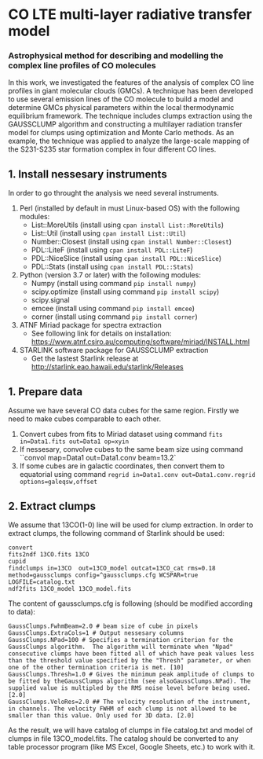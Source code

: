 # CO LTE multi-layer radiative transfer model
### Astrophysical method for describing and modelling the complex line profiles of CO molecules

In this work, we investigated the features of the analysis of complex CO line profiles in giant molecular clouds (GMCs). A technique has been developed to use several emission lines of the CO molecule to build a model and determine GMCs physical parameters within the local thermodynamic equilibrium framework. The technique includes clumps extraction using the GAUSSCLUMP algorithm and constructing a multilayer radiation transfer model for clumps using optimization and Monte Carlo methods. As an example, the technique was applied to analyze the large-scale mapping of the S231-S235 star formation complex in four different CO lines.

## 1. Install nessesary instruments

In order to go throught the analysis we need several instruments.

1. Perl (installed by default in must Linux-based OS) with the following modules:
    - List::MoreUtils (install using `cpan install List::MoreUtils`)
    - List::Util (install using `cpan install List::Util`)
    - Number::Closest (install using `cpan install Number::Closest`)
    - PDL::LiteF (install using `cpan install PDL::LiteF`)
    - PDL::NiceSlice (install using `cpan install PDL::NiceSlice`)
    - PDL::Stats (install using `cpan install PDL::Stats`)
2. Python (version 3.7 or later) with the following modules:
    - Numpy (install using command `pip install numpy`)
    - scipy.optimize (install using command `pip install scipy`)
    - scipy.signal 
    - emcee (install using command `pip install emcee`)
    - corner (install using command `pip install corner`)
3. ATNF Miriad package for spectra extraction
    * See following link for details on installation: https://www.atnf.csiro.au/computing/software/miriad/INSTALL.html
4. STARLINK software package for GAUSSCLUMP extraction
    * Get the lastest Starlink release at http://starlink.eao.hawaii.edu/starlink/Releases


## 1. Prepare data

Assume we have several CO data cubes for the same region. Firstly we need to make cubes comparable to each other.

1. Convert cubes from fits to Miriad dataset using command ``fits in=Data1.fits out=Data1 op=xyin``
2. If nessesary, convolve cubes to the same beam size using command ``convol map=Data1 out=Data1.conv beam=13.2`
3. If some cubes are in galactic coordinates, then convert them to equatorial using command ``regrid in=Data1.conv out=Data1.conv.regrid options=galeqsw,offset``

## 2. Extract clumps

We assume that 13CO(1-0) line will be used for clump extraction. In order to extract clumps, the following command of Starlink should be used:

```
convert
fits2ndf 13CO.fits 13CO
cupid
findclumps in=13CO  out=13CO_model outcat=13CO_cat rms=0.18 method=gaussclumps config=^gaussclumps.cfg WCSPAR=true LOGFILE=catalog.txt
ndf2fits 13CO_model 13CO_model.fits
```
The content of gaussclumps.cfg is following (should be modified according to data):
```
GaussClumps.FwhmBeam=2.0 # beam size of cube in pixels
GaussClumps.ExtraCols=1 # Output nessesary columns
GaussClumps.NPad=100 # Specifies a termination criterion for the GaussClumps algorithm.  The algorithm will terminate when "Npad" consecutive clumps have been fitted all of which have peak values less than the threshold value specified by the "Thresh" parameter, or when one of the other termination criteria is met. [10] 
GaussClumps.Thresh=1.0 # Gives the minimum peak amplitude of clumps to be fitted by theGaussClumps algorithm (see alsoGaussClumps.NPad). The supplied value is multipled by the RMS noise level before being used. [2.0] 
GaussClumps.VeloRes=2.0 ## The velocity resolution of the instrument, in channels. The velocity FWHM of each clump is not allowed to be smaller than this value. Only used for 3D data. [2.0] 
```
As the result, we will have catalog of clumps in file catalog.txt and model of clumps in file 13CO_model.fits. The catalog should be converted to any table processor program (like MS Excel, Google Sheets, etc.) to work with it.
